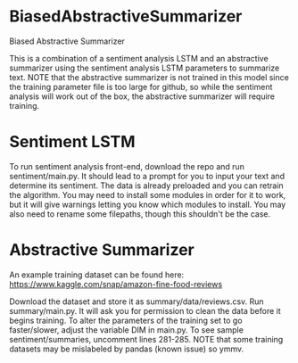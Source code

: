 # BiasedAbstractiveSummarizer
Biased Abstractive Summarizer 

This is a combination of a sentiment analysis LSTM and an abstractive summarizer using the sentiment analysis LSTM parameters to summarize text. NOTE that the abstractive summarizer is not trained in this model since the training parameter file is too large for github, so while the sentiment analysis will work out of the box, the abstractive summarizer will require training. 

# Sentiment LSTM
To run sentiment analysis front-end, download the repo and run sentiment/main.py. It should lead to a prompt for you to input your text and determine its sentiment. The data is already preloaded and you can retrain the algorithm. You may need to install some modules in order for it to work, but it will give warnings letting you know which modules to install. You may also need to rename some filepaths, though this shouldn't be the case. 

# Abstractive Summarizer 
An example training dataset can be found here: https://www.kaggle.com/snap/amazon-fine-food-reviews

Download the dataset and store it as summary/data/reviews.csv. Run summary/main.py. It will ask you for permission to clean the data before it begins training. To alter the parameters of the training set to go faster/slower, adjust the variable DIM in main.py. To see sample sentiment/summaries, uncomment lines 281-285. NOTE that some training datasets may be mislabeled by pandas (known issue) so ymmv. 



